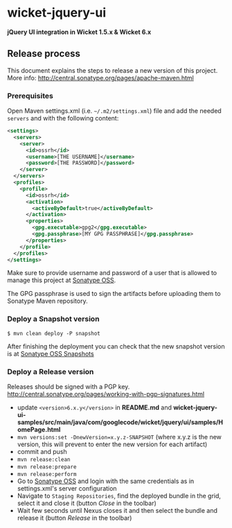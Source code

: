 # wicket-jquery-ui
**jQuery UI integration in Wicket 1.5.x &amp; Wicket 6.x**

## Release process
This document explains the steps to release a new version of this project.  
More info: http://central.sonatype.org/pages/apache-maven.html

### Prerequisites

Open Maven settings.xml (i.e. `~/.m2/settings.xml`) file and add the needed `servers` and  with the following content:

```xml
<settings>
  <servers>
    <server>
      <id>ossrh</id>
      <username>[THE USERNAME]</username>
      <password>[THE PASSWORD]</password>
    </server>
  </servers>
  <profiles>
    <profile>
      <id>ossrh</id>
      <activation>
        <activeByDefault>true</activeByDefault>
      </activation>
      <properties>
        <gpg.executable>gpg2</gpg.executable>
        <gpg.passphrase>[MY GPG PASSPHRASE]</gpg.passphrase>
      </properties>
    </profile>
  </profiles>
</settings>
```

Make sure to provide username and password of a user that is allowed to manage this project at [Sonatype OSS](https://oss.sonatype.org).

The GPG passphrase is used to sign the artifacts before uploading them to Sonatype Maven repository.

### Deploy a Snapshot version
```
$ mvn clean deploy -P snapshot
```

After finishing the deployment you can check that the new snapshot version is at [Sonatype OSS Snapshots](https://oss.sonatype.org/content/repositories/snapshots/com/googlecode/wicket-jquery-ui/)

### Deploy a Release version
Releases should be signed with a PGP key.
http://central.sonatype.org/pages/working-with-pgp-signatures.html

* update `<version>6.x.y</version>` in **README.md** and **wicket-jquery-ui-samples/src/main/java/com/googlecode/wicket/jquery/ui/samples/HomePage.html**
* `mvn versions:set -DnewVersion=x.y.z-SNAPSHOT` (where x.y.z is the new version, this will prevent to enter the new version for each artifact)
* commit and push 
* `mvn release:clean`
* `mvn release:prepare`
* `mvn release:perform`
* Go to [Sonatype OSS](https://oss.sonatype.org) and login with the same credentials as in settings.xml's server configuration
* Navigate to `Staging Repositories`, find the deployed bundle in the grid, select it and close it (button *Close* in the toolbar)
* Wait few seconds until Nexus closes it and then select the bundle and release it (button *Release* in the toolbar)
